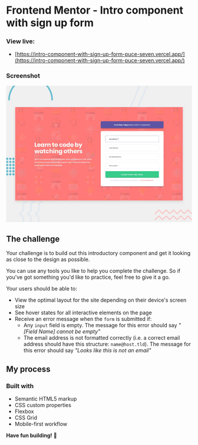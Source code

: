 # Frontend Mentor - Intro component with sign up form
### View live:
- [https://intro-component-with-sign-up-form-puce-seven.vercel.app/](https://intro-component-with-sign-up-form-puce-seven.vercel.app/)
### Screenshot
![Design preview for the Intro component with sign up form coding challenge](./design/desktop-preview.jpg)


## The challenge

Your challenge is to build out this introductory component and get it looking as close to the design as possible.

You can use any tools you like to help you complete the challenge. So if you've got something you'd like to practice, feel free to give it a go.

Your users should be able to:

- View the optimal layout for the site depending on their device's screen size
- See hover states for all interactive elements on the page
- Receive an error message when the `form` is submitted if:
  - Any `input` field is empty. The message for this error should say *"[Field Name] cannot be empty"*
  - The email address is not formatted correctly (i.e. a correct email address should have this structure: `name@host.tld`). The message for this error should say *"Looks like this is not an email"*


## My process

### Built with

- Semantic HTML5 markup
- CSS custom properties
- Flexbox
- CSS Grid
- Mobile-first workflow

**Have fun building!** 🚀

